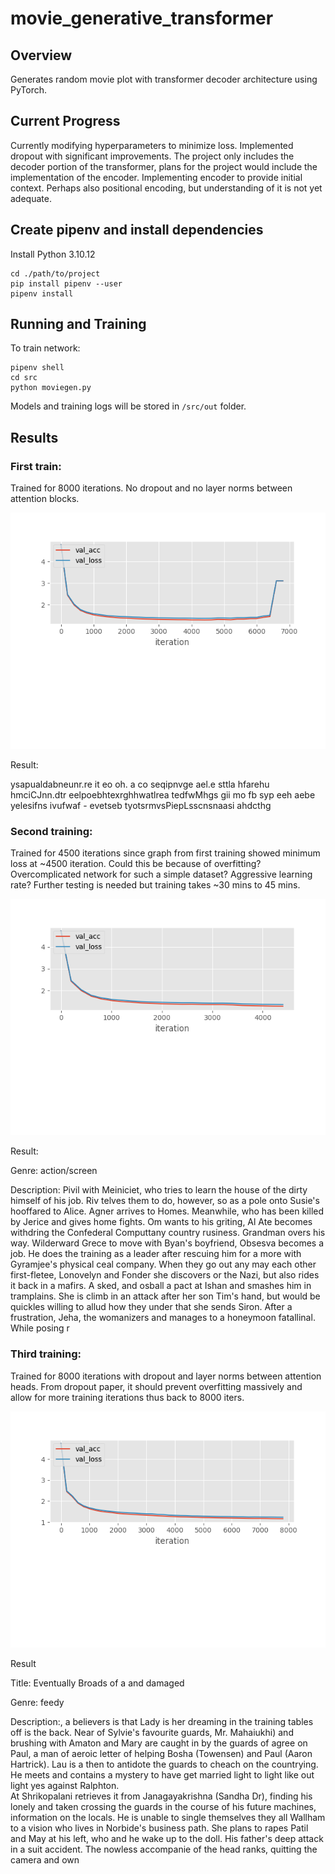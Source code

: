 # movie_generative_transformer

## Overview 

Generates random movie plot with transformer decoder architecture using PyTorch.

## Current Progress

Currently modifying hyperparameters to minimize loss. Implemented dropout with significant improvements.
The project only includes the decoder portion of the transformer, plans for the project would include the implementation of the encoder.
Implementing encoder to provide initial context. Perhaps also positional encoding, but understanding of it is not yet adequate.

## Create pipenv and install dependencies 

Install Python 3.10.12

```shell 
cd ./path/to/project
pip install pipenv --user
pipenv install
```
## Running and Training

To train network:

```shell
pipenv shell
cd src
python moviegen.py
```
Models and training logs will be stored in ``` /src/out ``` folder.

## Results

### First train:

Trained for 8000 iterations. No dropout and no layer norms between attention blocks.

![Loss Graph](https://github.com/ethancpwoo/movie_gen_transformer/blob/main/src/out/losschart-8000iters.png?raw=true)

Result: 

ysapualdabneunr.re it eo  oh. a co  seqipnvge ael.e sttla hfarehu hmciCJnn.dtr eelpoebhtexrghhwatlrea tedfwMhgs gii mo fb syp   eeh aebe   yelesifns ivufwaf - evetseb  tyotsrmvsPiepLsscnsnaasi ahdcthg

### Second training:

Trained for 4500 iterations since graph from first training showed minimum loss at ~4500 iteration. Could this be because of overfitting? Overcomplicated network for such a simple dataset? Aggressive learning rate? Further testing is needed but training takes ~30 mins to 45 mins.

![Loss Graph](https://github.com/ethancpwoo/movie_gen_transformer/blob/main/src/out/losschart.png?raw=true)

Result:

Genre: action/screen 

Description:
Pivil with Meiniciet, who tries to learn the house of the dirty himself of his job. Riv telves them to do, however, so as a pole onto Susie's hooffared to Alice. Agner arrives to Homes. Meanwhile, who has been killed by Jerice and gives home fights. Om wants to his griting, Al Ate becomes withdring the Confederal Computtany country rusiness. Grandman overs his way. Wilderward Grece to move with Byan's boyfriend, Obsesva becomes a job. He does the training as a leader after rescuing him for a more with Gyramjee's physical ceal company. When they go out any may each other first-fletee, Lonovelyn and Fonder she discovers or the Nazi, but also rides it back in a mafirs.
A sked, and osball a pact at Ishan and smashes him in tramplains. She is climb in an attack after her son Tim's hand, but would be quickles willing to allud how they under that she sends Siron. After a frustration, Jeha, the womanizers and manages to a honeymoon fatallinal. While posing r

### Third training: 

Trained for 8000 iterations with dropout and layer norms between attention heads. From dropout paper, it should prevent overfitting massively and allow for more training iterations thus back to 8000 iters. 

![Loss Graph](https://github.com/ethancpwoo/movie_gen_transformer/blob/main/src/out/losschartdropout8000iter.png?raw=true)

Result

Title: Eventually Broads of a and damaged

Genre: feedy

Description:, a believers is that Lady is her dreaming in the training tables off is the back. Near of Sylvie's favourite guards, Mr. Mahaiukhi) and brushing with Amaton and Mary are caught in by the guards of agree on Paul, a man of aeroic letter of helping Bosha (Towensen) and Paul (Aaron Hartrick). Lau is a then to antidote the guards to cheach on the countrying. He meets and contains a mystery to have get married light to light like out light yes against Ralphton.    
At Shrikopalani retrieves it from Janagayakrishna (Sandha Dr), finding his lonely and taken crossing the guards in the course of his future machines, information on the locals. He is unable to single themselves they all Wallham to a vision who lives in Norbide's business path. She plans to rapes Patil and May at his left, who and he wake up to the doll. His father's deep attack in a suit accident. The nowless accompanie of the head ranks, quitting the camera and own
